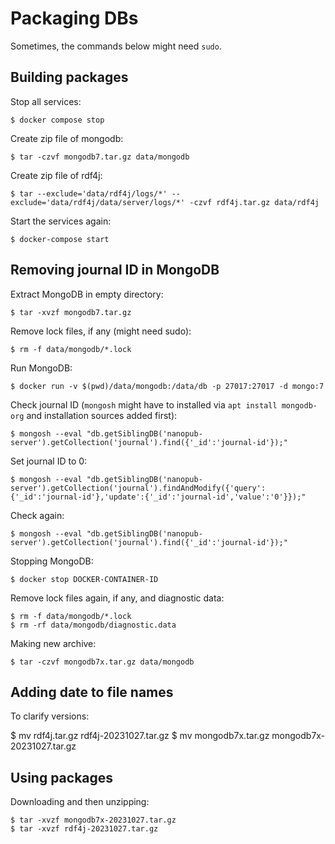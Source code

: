 # Packaging DBs

Sometimes, the commands below might need `sudo`.

## Building packages

Stop all services:

    $ docker compose stop

Create zip file of mongodb:

    $ tar -czvf mongodb7.tar.gz data/mongodb

Create zip file of rdf4j:

    $ tar --exclude='data/rdf4j/logs/*' --exclude='data/rdf4j/data/server/logs/*' -czvf rdf4j.tar.gz data/rdf4j

Start the services again:

    $ docker-compose start


## Removing journal ID in MongoDB

Extract MongoDB in empty directory:

    $ tar -xvzf mongodb7.tar.gz

Remove lock files, if any (might need sudo):

    $ rm -f data/mongodb/*.lock

Run MongoDB:

    $ docker run -v $(pwd)/data/mongodb:/data/db -p 27017:27017 -d mongo:7

Check journal ID (`mongosh` might have to installed via `apt install mongodb-org` and installation sources added first):

    $ mongosh --eval "db.getSiblingDB('nanopub-server').getCollection('journal').find({'_id':'journal-id'});"

Set journal ID to 0:

    $ mongosh --eval "db.getSiblingDB('nanopub-server').getCollection('journal').findAndModify({'query':{'_id':'journal-id'},'update':{'_id':'journal-id','value':'0'}});"

Check again:

    $ mongosh --eval "db.getSiblingDB('nanopub-server').getCollection('journal').find({'_id':'journal-id'});"

Stopping MongoDB:

    $ docker stop DOCKER-CONTAINER-ID

Remove lock files again, if any, and diagnostic data:

    $ rm -f data/mongodb/*.lock
    $ rm -rf data/mongodb/diagnostic.data

Making new archive:

    $ tar -czvf mongodb7x.tar.gz data/mongodb


## Adding date to file names

To clarify versions:

   $ mv rdf4j.tar.gz rdf4j-20231027.tar.gz
   $ mv mongodb7x.tar.gz mongodb7x-20231027.tar.gz


## Using packages

Downloading and then unzipping:

    $ tar -xvzf mongodb7x-20231027.tar.gz
    $ tar -xvzf rdf4j-20231027.tar.gz

